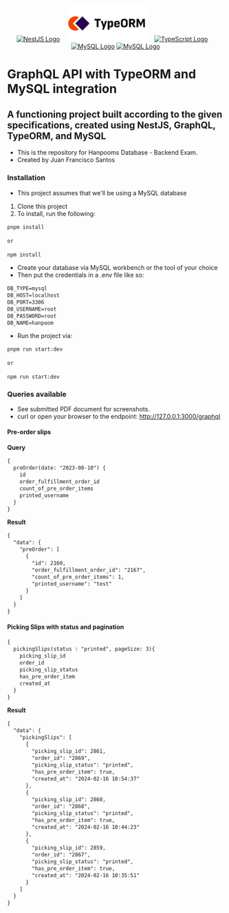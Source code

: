 <p align="center">
  <a href="http://nestjs.com/" target="blank"><img src="https://nestjs.com/img/logo-small.svg" width="100" alt="NestJS Logo" /></a>
  &nbsp;&nbsp;&nbsp;
  <a href="https://typeorm.io/" target="blank"><img src="https://github.com/typeorm/typeorm/raw/master/resources/logo_big.png" width="180" alt="TypeORM Logo" /></a>
  &nbsp;&nbsp;&nbsp;
  <a href="https://www.typescriptlang.org/" target="blank"><img src="https://cdn.worldvectorlogo.com/logos/typescript.svg" width="100" alt="TypeScript Logo" /></a>
  &nbsp;&nbsp;&nbsp;
  <a href="https://www.mysql.com/" target="blank"><img src="https://www.mysql.com/common/logos/logo-mysql-170x115.png" width="100" alt="MySQL Logo" /></a>
  <a href="https://www.graphql.org/" target="blank"><img src="https://encrypted-tbn0.gstatic.com/images?q=tbn:ANd9GcT98DxugSAuOVaFkvEL8Lz8Xxl-oCrSVx1dvg&s" width="100" alt="MySQL Logo" /></a>

</p>

# GraphQL API with TypeORM and MySQL integration

## A functioning project built according to the given specifications, created using NestJS, GraphQL, TypeORM, and MySQL

- This is the repository for Hanpooms Database - Backend Exam.
- Created by Juan Francisco Santos

### Installation

- This project assumes that we'll be using a MySQL database

1. Clone this project
2. To install, run the following:

```
pnpm install

or

npm install
```

- Create your database via MySQL workbench or the tool of your choice
- Then put the credentials in a .env file like so:

```
DB_TYPE=mysql
DB_HOST=localhost
DB_PORT=3306
DB_USERNAME=root
DB_PASSWORD=root
DB_NAME=hanpoom
```

- Run the project via:

```
pnpm run start:dev

or

npm run start:dev
```

### Queries available

- See submitted PDF document for screenshots.
- curl or open your browser to the endpoint: http://127.0.0.1:3000/graphql

#### Pre-order slips

**Query**

```
{
  preOrder(date: "2023-08-10") {
    id
    order_fulfillment_order_id
    count_of_pre_order_items
    printed_username
  }
}
```

**Result**

```
{
  "data": {
    "preOrder": [
      {
        "id": 2160,
        "order_fulfillment_order_id": "2167",
        "count_of_pre_order_items": 1,
        "printed_username": "test"
      }
    ]
  }
}
```

#### Picking Slips with status and pagination

```
{
  pickingSlips(status : "printed", pageSize: 3){
    picking_slip_id
    order_id
    picking_slip_status
    has_pre_order_item
    created_at
  }
}
```

**Result**

```
{
  "data": {
    "pickingSlips": [
      {
        "picking_slip_id": 2861,
        "order_id": "2869",
        "picking_slip_status": "printed",
        "has_pre_order_item": true,
        "created_at": "2024-02-16 10:54:37"
      },
      {
        "picking_slip_id": 2860,
        "order_id": "2868",
        "picking_slip_status": "printed",
        "has_pre_order_item": true,
        "created_at": "2024-02-16 10:44:23"
      },
      {
        "picking_slip_id": 2859,
        "order_id": "2867",
        "picking_slip_status": "printed",
        "has_pre_order_item": true,
        "created_at": "2024-02-16 10:35:51"
      }
    ]
  }
}
```
